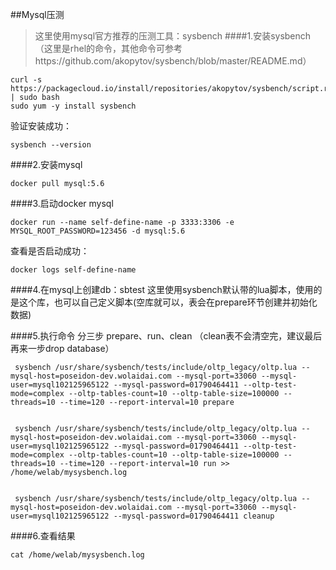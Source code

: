 ##Mysql压测
>这里使用mysql官方推荐的压测工具：sysbench
####1.安装sysbench
（这里是rhel的命令，其他命令可参考https://github.com/akopytov/sysbench/blob/master/README.md）
```
curl -s https://packagecloud.io/install/repositories/akopytov/sysbench/script.rpm.sh | sudo bash 
sudo yum -y install sysbench
```

验证安装成功：
```
sysbench --version
```


####2.安装mysql
```
docker pull mysql:5.6
```

####3.启动docker mysql
```
docker run --name self-define-name -p 3333:3306 -e MYSQL_ROOT_PASSWORD=123456 -d mysql:5.6
```
查看是否启动成功：
````
docker logs self-define-name
````


####4.在mysql上创建db：sbtest
这里使用sysbench默认带的lua脚本，使用的是这个库，也可以自己定义脚本(空库就可以，表会在prepare环节创建并初始化数据)


####5.执行命令
分三步 prepare、run、clean （clean表不会清空完，建议最后再来一步drop database）
````
 sysbench /usr/share/sysbench/tests/include/oltp_legacy/oltp.lua --mysql-host=poseidon-dev.wolaidai.com --mysql-port=33060 --mysql-user=mysql102125965122 --mysql-password=01790464411 --oltp-test-mode=complex --oltp-tables-count=10 --oltp-table-size=100000 --threads=10 --time=120 --report-interval=10 prepare


 sysbench /usr/share/sysbench/tests/include/oltp_legacy/oltp.lua --mysql-host=poseidon-dev.wolaidai.com --mysql-port=33060 --mysql-user=mysql102125965122 --mysql-password=01790464411 --oltp-test-mode=complex --oltp-tables-count=10 --oltp-table-size=100000 --threads=10 --time=120 --report-interval=10 run >> /home/welab/mysysbench.log	


 sysbench /usr/share/sysbench/tests/include/oltp_legacy/oltp.lua --mysql-host=poseidon-dev.wolaidai.com --mysql-port=33060 --mysql-user=mysql102125965122 --mysql-password=01790464411 cleanup
```` 
 ####6.查看结果
 ````
 cat /home/welab/mysysbench.log
 ````